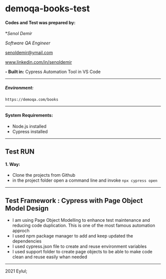 # demoqa-books-test


#### Codes and Test was prepared by:
**Senol Demir*

*Software QA Engineer*

senoldemir@ymail.com

www.linkedin.com/in/senoldemir


**- Built in:** Cypress Automation Tool in VS Code


------------
##### Environment: 
`https://demoqa.com/books`

------------
#### System Requirements: 
- Node.js installed
- Cypress installed 



------------
## Test RUN 


#### 1. Way:
 - Clone the projects from Github
 - in the project folder open a command line and invoke 
    `npx cypress open`

 

------------
 

## Test Framework : Cypress with Page Object Model Design
- I am using Page Object Modelling to enhance test maintenance and reducing code duplication. This is one of the most famous automation approch
- I used npm package manager to add and keep updated the dependencies
- I used cypress.json file to create and reuse environment variables
- I used support folder to create page objects to be able to make code clean and reuse easily whan needed

 
 
------------

2021 Eylul;


